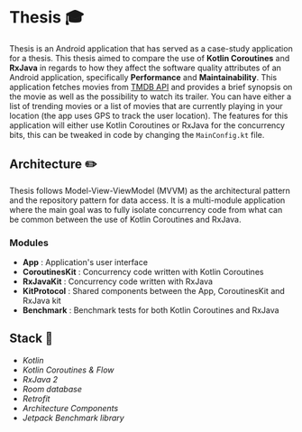 # Thesis 🎓
Thesis is an Android application that has served as a case-study application for a thesis. This thesis aimed to compare the use of **Kotlin Coroutines** and **RxJava** in regards to how they affect the software quality attributes of an Android application, specifically **Performance** and **Maintainability**.
This application fetches movies from [TMDB API](https://www.themoviedb.org/) and provides a brief synopsis on the movie as well as the possibility to watch its trailer. You can have either a list of trending movies or a list of movies that are currently playing in your location (the app uses GPS to track the user location). The features for this application will either use Kotlin Coroutines or RxJava for the concurrency bits, this can be tweaked in code by changing the `MainConfig.kt` file.

## Architecture ✏️
Thesis follows Model-View-ViewModel (MVVM) as the architectural pattern and the repository pattern for data access. It is a multi-module application where the main goal was to fully isolate concurrency code from what can be common between the use of Kotlin Coroutines and RxJava.

### Modules
 - **App** : Application's user interface
 - **CoroutinesKit** : Concurrency code written with Kotlin Coroutines
 - **RxJavaKit** : Concurrency code written with RxJava
 - **KitProtocol** : Shared components between the App, CoroutinesKit and RxJava kit
 - **Benchmark** : Benchmark tests for both Kotlin Coroutines and RxJava

## Stack 🧠

 - *Kotlin*
 - *Kotlin Coroutines & Flow*
 - *RxJava 2*
 - *Room database*
 - *Retrofit*
 - *Architecture Components*
 - *Jetpack Benchmark library*

